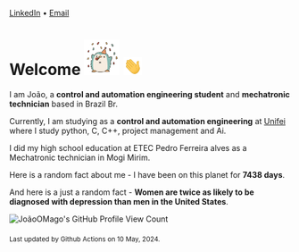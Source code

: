 [LinkedIn](https://www.linkedin.com/in/joão-pedro-gozzoli-b95641301/) &bull;
[Email](joaopedrogozzoli@gmail.com)

# Welcome <img src="happy.gif" height="64px" /> <img src="wave.gif" height="32px" />

I am João, a  **control and automation engineering student** and **mechatronic technician** based in Brazil Br.

Currently, I am studying as a **control and automation engineering** at [Unifei](https://unifei.edu.br) where I study python, C, C++, project management and Ai.

I did my high school education at ETEC Pedro Ferreira alves as a Mechatronic technician in Mogi Mirim.

Here is a random fact about me - I have been on this planet for **7438 days**.

And here is a just a random fact -  **Women are twice as likely to be diagnosed with depression than men in the United States**.

![JoãoOMago's GitHub Profile View Count](https://komarev.com/ghpvc/?username=JoaoOMago)

<sub>Last updated by Github Actions on 10 May, 2024.</sub>
